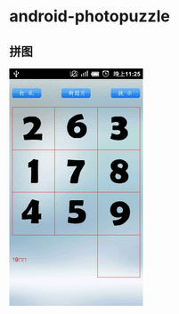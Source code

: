 # android-photopuzzle
## 拼图
<img src="https://github.com/xifeiwu/android-photopuzzle/blob/master/screenshots/20150309_232550.jpg" width="240px" height="427px">

